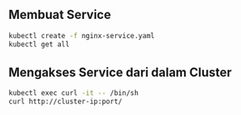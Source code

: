 ## Membuat Service
```bash
kubectl create -f nginx-service.yaml
kubectl get all
```

## Mengakses Service dari dalam Cluster
```bash
kubectl exec curl -it -- /bin/sh
curl http://cluster-ip:port/
```